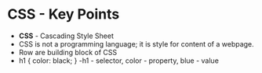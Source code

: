 # CSS - Key Points

- **CSS** - Cascading Style Sheet
- CSS is not a programming language; it is style for content of a webpage.
- Row are building block of CSS
- h1 {
     color: black;
   }
-h1 - selector, color - property, blue - value

